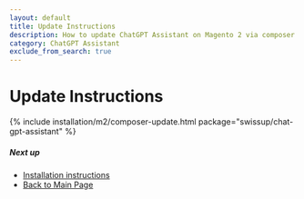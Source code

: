 ```yaml
---
layout: default
title: Update Instructions
description: How to update ChatGPT Assistant on Magento 2 via composer
category: ChatGPT Assistant
exclude_from_search: true
---
```


# Update Instructions

{% include installation/m2/composer-update.html package="swissup/chat-gpt-assistant" %}

##### Next up

 -  [Installation instructions](../)
 -  [Back to Main Page](../../)
